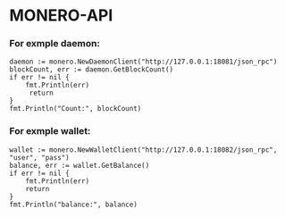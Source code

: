 # MONERO-API

### For exmple daemon:

```
daemon := monero.NewDaemonClient("http://127.0.0.1:18081/json_rpc")
blockCount, err := daemon.GetBlockCount()
if err != nil {
    fmt.Println(err)
     return
} 
fmt.Println("Count:", blockCount)

```

### For exmple wallet:
```
wallet := monero.NewWalletClient("http://127.0.0.1:18082/json_rpc", "user", "pass")
balance, err := wallet.GetBalance()
if err != nil {
	fmt.Println(err)
	return
}
fmt.Println("balance:", balance)
```